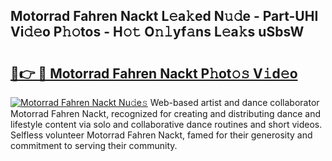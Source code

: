 ## Motorrad Fahren Nackt L𝚎a𝚔ed N𝚞𝚍e - Part-UHI Vi𝚍𝚎o P𝚑𝚘tos - H𝚘𝚝 O𝚗𝚕yf𝚊ns L𝚎a𝚔s uSbsW

# <h2><a href="http://kfeolx.oniu.top/?m=Motorrad+Fahren+Nackt">🔗👉 🔴 Motorrad Fahren Nackt P𝚑ot𝚘𝚜 V𝚒d𝚎o</a></h2>

[![Motorrad Fahren Nackt Nu𝚍e𝚜](https://i.imgur.com/0qMVB7G.gif)](http://kfeolx.oniu.top/?m=Motorrad+Fahren+Nackt)
Web-based artist and dance collaborator Motorrad Fahren Nackt, recognized for creating and distributing dance and lifestyle content via solo and collaborative dance routines and short videos. Selfless volunteer Motorrad Fahren Nackt, famed for their generosity and commitment to serving their community.  
